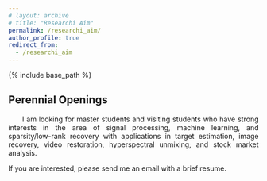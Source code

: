 ```yaml
---
# layout: archive
# title: "Researchi Aim"
permalink: /researchi_aim/
author_profile: true
redirect_from:
  - /researchi_aim
---
```

{% include base_path %}

Perennial Openings
----------

<head>
   <style>
      .indent {
        text-align: justify;
        hyphens: auto;
        text-indent: 2em; 
      }
      .no-indent {
        text-align: justify;
        hyphens: auto;
        text-indent: 0; 
      }
   </style>
</head>
  
<body>
<p class="indent">
I am looking for master students and visiting students who have strong interests in the area of signal processing, machine learning, and sparsity/low-rank recovery with applications in target estimation, image recovery, video restoration, hyperspectral unmixing, and stock market analysis.
</p>

<p class="no-indent">
If you are interested, please send me an email with a brief resume.
</p>
</body>







